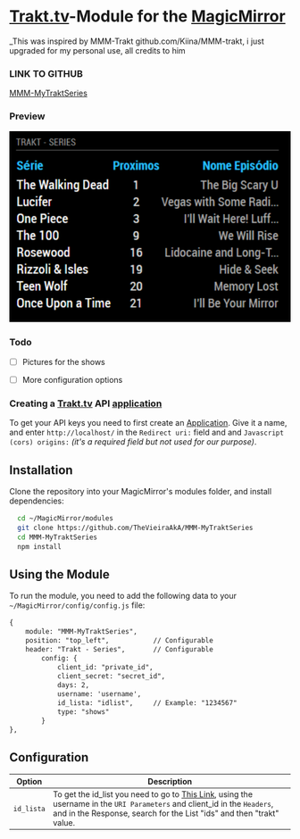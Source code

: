 # [Trakt.tv]-Module for the [MagicMirror](https://github.com/MichMich/MagicMirror/)
_This was inspired by MMM-Trakt github.com/Kiina/MMM-trakt, i just upgraded for my personal use, all credits to him

### LINK TO GITHUB


[MMM-MyTraktSeries](https://github.com/TheVieiraAkA/MMM-MyTraktSeries)    

### Preview

![preview](https://raw.githubusercontent.com/TheVieiraAkA/MMM-MyTraktSeries/master/preview.png)


### Todo

- [ ] Pictures for the shows
- [ ] More configuration options


### Creating a [Trakt.tv] API [application]

To get your API keys you need to first create an [Application](https://trakt.tv/oauth/applications). Give it a name, and enter `http://localhost/` in the `Redirect uri:` field and and `Javascript (cors) origins:` _(it's a required field but not used for our purpose)_.


## Installation

Clone the repository into your MagicMirror's modules folder, and install dependencies:

```sh
  cd ~/MagicMirror/modules
  git clone https://github.com/TheVieiraAkA/MMM-MyTraktSeries
  cd MMM-MyTraktSeries
  npm install
```


## Using the Module

To run the module, you need to add the following data to your ` ~/MagicMirror/config/config.js` file:

```
{
    module: "MMM-MyTraktSeries", 
    position: "top_left",           // Configurable
    header: "Trakt - Series",       // Configurable
        config: {
            client_id: "private_id",
            client_secret: "secret_id",
            days: 2,
            username: 'username',
            id_lista: "idlist",     // Example: "1234567"
            type: "shows" 
        }
},
```

## Configuration

| Option            | Description
| ----------------- | -----------
| `id_lista`        | To get the id_list you need to go to [This Link](https://trakt.docs.apiary.io/#reference/users/lists/get-a-user's-custom-lists?console=1), using the username in the `URI Parameters` and client_id in the `Headers`, and in the Response, search for the List "ids" and then "trakt" value.



[Trakt.tv]:(https://trakt.tv/)
[application]: (https://trakt.tv/oauth/applications/new)
